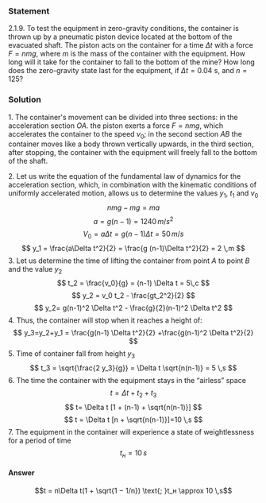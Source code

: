 ###  Statement 

$2.1.9.$ To test the equipment in zero-gravity conditions, the container is thrown up by a pneumatic piston device located at the bottom of the evacuated shaft. The piston acts on the container for a time $\Delta t$ with a force $F = nmg$, where $m$ is the mass of the container with the equipment. How long will it take for the container to fall to the bottom of the mine? How long does the zero-gravity state last for the equipment, if $\Delta t = 0.04$ s, and $n = 125$? 

### Solution

1\. The container's movement can be divided into three sections: in the acceleration section $OA$. the piston exerts a force $F = nmg$, which accelerates the container to the speed $v_0$; in the second section $AB$ the container moves like a body thrown vertically upwards, in the third section, after stopping, the container with the equipment will freely fall to the bottom of the shaft. 

2\. Let us write the equation of the fundamental law of dynamics for the acceleration section, which, in combination with the kinematic conditions of uniformly accelerated motion, allows us to determine the values ​​$y_1$, $t_1$ and $v_0$ $$ nmg-mg = ma $$ $$ a = g(n-1) = 1240 \,m/s^2 $$ $$ V_0 = a \Delta t = g(n-1) \Delta t = 50 \,m/s $$ $$ y_1 = \frac{a\Delta t^2}{2} = \frac{g (n-1)\Delta t^2}{2} = 2 \,m $$ 3\. Let us determine the time of lifting the container from point $A$ to point $B$ and the value $y_2$ $$ t_2 = \frac{v_0}{g} = (n-1) \Delta t = 5\,c $$ $$ y_2 = v_0 t_2 - \frac{gt_2^2}{2} $$ $$ y_2= g(n-1)^2 \Delta t^2 - \frac{g}{2}(n-1)^2 \Delta t^2 $$ 4\. Thus, the container will stop when it reaches a height of: $$ y_3=y_2+y_1 = \frac{g(n-1) \Delta t^2}{2} +\frac{g(n-1)^2 \Delta t^2}{2} $$ 5\. Time of container fall from height $y_3$ $$ t_3 = \sqrt{\frac{2 y_3}{g}} = \Delta t \sqrt{n(n-1)} = 5 \,s $$ 6\. The time the container with the equipment stays in the “airless” space $$ t=\Delta t + t_2 + t_3 $$ $$ t= \Delta t [1 + (n-1) + \sqrt{n(n-1)}] $$ $$ t = \Delta t [n + \sqrt{n(n-1)}]=10 \,s $$ 7\. The equipment in the container will experience a state of weightlessness for a period of time $$ t_н =10 \,s $$ 

#### Answer

$$t = n\Delta t(1 + \sqrt{1 − 1/n}) \text{; }t_н \approx 10 \,s$$ 
